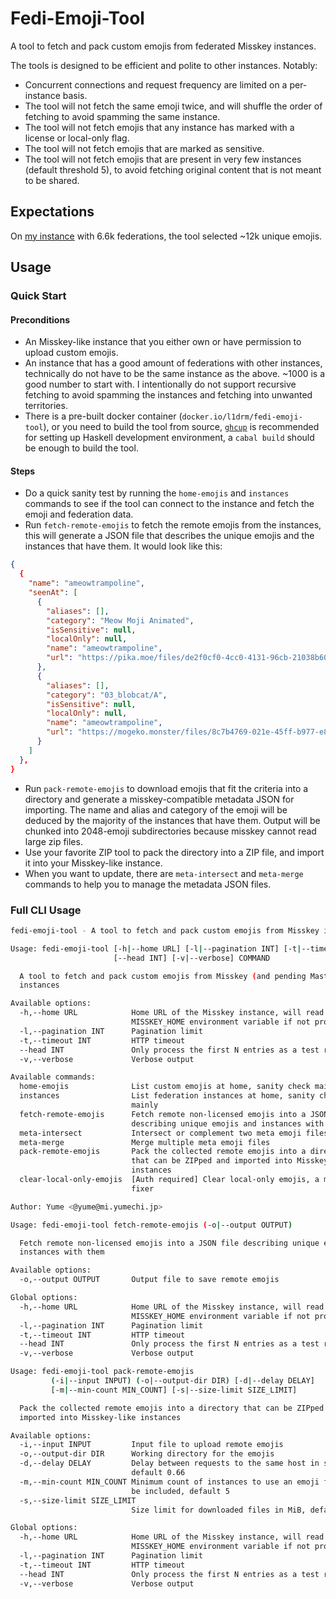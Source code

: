 # Fedi-Emoji-Tool

A tool to fetch and pack custom emojis from federated Misskey instances.

The tools is designed to be efficient and polite to other instances. Notably:

- Concurrent connections and request frequency are limited on a per-instance basis.
- The tool will not fetch the same emoji twice, and will shuffle the order of fetching to avoid spamming the same instance.
- The tool will not fetch emojis that any instance has marked with a license or local-only flag.
- The tool will not fetch emojis that are marked as sensitive.
- The tool will not fetch emojis that are present in very few instances (default threshold 5), to avoid fetching original content that is not meant to be shared.

## Expectations

On [my instance](https://mi.yumechi.jp) with 6.6k federations, the tool selected ~12k unique emojis.

## Usage 

### Quick Start

#### Preconditions

- An Misskey-like instance that you either own or have permission to upload custom emojis.
- An instance that has a good amount of federations with other instances, technically do not have to be the same instance as the above. ~1000 is a good number to start with. I intentionally do not support recursive fetching to avoid spamming the instances and fetching into unwanted territories.
- There is a pre-built docker container (`docker.io/l1drm/fedi-emoji-tool`), or you need to build the tool from source, [`ghcup`](https://www.haskell.org/ghcup/#) is recommended for setting up Haskell development environment, a `cabal build` should be enough to build the tool.

#### Steps

- Do a quick sanity test by running the `home-emojis` and `instances` commands to see if the tool can connect to the instance and fetch the emoji and federation data.
- Run `fetch-remote-emojis` to fetch the remote emojis from the instances, this will generate a JSON file that describes the unique emojis and the instances that have them. It would look like this:

```json
{
  {
    "name": "ameowtrampoline",
    "seenAt": [
      {
        "aliases": [],
        "category": "Meow Moji Animated",
        "isSensitive": null,
        "localOnly": null,
        "name": "ameowtrampoline",
        "url": "https://pika.moe/files/de2f0cf0-4cc0-4131-96cb-21038b602452"
      },
      {
        "aliases": [],
        "category": "03_blobcat/A",
        "isSensitive": null,
        "localOnly": null,
        "name": "ameowtrampoline",
        "url": "https://mogeko.monster/files/8c7b4769-021e-45ff-b977-e8977e970d28"
      }
    ]
  },
}
```

- Run `pack-remote-emojis` to download emojis that fit the criteria into a directory and generate a misskey-compatible metadata JSON for importing. The name and alias and category of the emoji will be deduced by the majority of the instances that have them. Output will be chunked into 2048-emoji subdirectories because misskey cannot read large zip files.
- Use your favorite ZIP tool to pack the directory into a ZIP file, and import it into your Misskey-like instance.
- When you want to update, there are `meta-intersect` and `meta-merge` commands to help you to manage the metadata JSON files.

### Full CLI Usage

```bash
fedi-emoji-tool - A tool to fetch and pack custom emojis from Misskey instances

Usage: fedi-emoji-tool [-h|--home URL] [-l|--pagination INT] [-t|--timeout INT] 
                       [--head INT] [-v|--verbose] COMMAND

  A tool to fetch and pack custom emojis from Misskey (and pending Mastodon)
  instances

Available options:
  -h,--home URL            Home URL of the Misskey instance, will read
                           MISSKEY_HOME environment variable if not provided
  -l,--pagination INT      Pagination limit
  -t,--timeout INT         HTTP timeout
  --head INT               Only process the first N entries as a test run
  -v,--verbose             Verbose output

Available commands:
  home-emojis              List custom emojis at home, sanity check mainly
  instances                List federation instances at home, sanity check
                           mainly
  fetch-remote-emojis      Fetch remote non-licensed emojis into a JSON file
                           describing unique emojis and instances with them
  meta-intersect           Intersect or complement two meta emoji files
  meta-merge               Merge multiple meta emoji files
  pack-remote-emojis       Pack the collected remote emojis into a directory
                           that can be ZIPped and imported into Misskey-like
                           instances
  clear-local-only-emojis  [Auth required] Clear local-only emojis, a mistake
                           fixer

Author: Yume <@yume@mi.yumechi.jp>
```

```bash
Usage: fedi-emoji-tool fetch-remote-emojis (-o|--output OUTPUT)

  Fetch remote non-licensed emojis into a JSON file describing unique emojis and
  instances with them

Available options:
  -o,--output OUTPUT       Output file to save remote emojis

Global options:
  -h,--home URL            Home URL of the Misskey instance, will read
                           MISSKEY_HOME environment variable if not provided
  -l,--pagination INT      Pagination limit
  -t,--timeout INT         HTTP timeout
  --head INT               Only process the first N entries as a test run
  -v,--verbose             Verbose output
```

```bash
Usage: fedi-emoji-tool pack-remote-emojis 
         (-i|--input INPUT) (-o|--output-dir DIR) [-d|--delay DELAY] 
         [-m|--min-count MIN_COUNT] [-s|--size-limit SIZE_LIMIT]

  Pack the collected remote emojis into a directory that can be ZIPped and
  imported into Misskey-like instances

Available options:
  -i,--input INPUT         Input file to upload remote emojis
  -o,--output-dir DIR      Working directory for the emojis
  -d,--delay DELAY         Delay between requests to the same host in seconds,
                           default 0.66
  -m,--min-count MIN_COUNT Minimum count of instances to use an emoji for it to
                           be included, default 5
  -s,--size-limit SIZE_LIMIT
                           Size limit for downloaded files in MiB, default 32

Global options:
  -h,--home URL            Home URL of the Misskey instance, will read
                           MISSKEY_HOME environment variable if not provided
  -l,--pagination INT      Pagination limit
  -t,--timeout INT         HTTP timeout
  --head INT               Only process the first N entries as a test run
  -v,--verbose             Verbose output
```